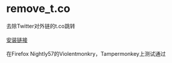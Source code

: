 # remove_t.co
去除Twitter对外链的t.co跳转     
<br>[安装链接](https://github.com/kkren/remove_t.co/)    
<br>在Firefox Nightly57的Violentmonkry，Tampermonkey上测试通过
